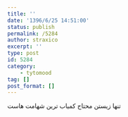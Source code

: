 ```yaml
---
title: ''
date: '1396/6/25 14:51:00'
status: publish
permalink: /5284
author: straxico
excerpt: ''
type: post
id: 5284
category:
    - tytomood
tag: []
post_format: []
---
```

تنها زیستن محتاج کمیاب ترین شهامت هاست